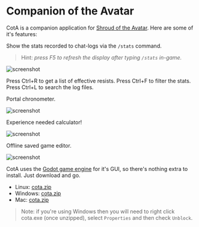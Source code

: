 # Companion of the Avatar

CotA is a companion application for [Shroud of the Avatar](https://www.shroudoftheavatar.com). Here are some of it's features:

Show the stats recorded to chat-logs via the `/stats` command.
> Hint: *press F5 to refresh the display after typing `/stats` in-game.*

![screenshot](https://a4.pbase.com/o12/09/605909/1/164136608.CbCEyC4W.Screenshotfrom20200627184723.png)

Press Ctrl+R to get a list of effective resists. Press Ctrl+F to filter the stats. Press Ctrl+L to search the log files.

Portal chronometer.

![screenshot](https://a4.pbase.com/o12/09/605909/1/166622004.LRnaK3tl.Screenshotfrom20200627184734.png)

Experience needed calculator!

![screenshot](https://a4.pbase.com/o12/09/605909/1/169657368.OsanfDMF.Screenshotfrom20201225185538.png)

Offline saved game editor.

![screenshot](https://a4.pbase.com/o12/09/605909/1/170775639.Xsj1AWdX.Screenshotfrom20201225185646.png)

CotA uses the [Godot game engine](https://godotengine.org) for it's GUI, so there's nothing extra to install. Just download and go.

- Linux: [cota.zip](https://github.com/Barugon/cota_build/raw/master/linux/cota.zip)
- Windows: [cota.zip](https://github.com/Barugon/cota_build/raw/master/windows/cota.zip)
- Mac: [cota.zip](https://github.com/Barugon/cota_build/raw/master/mac/cota.zip)

> Note: if you're using Windows then you will need to right click cota.exe (once unzipped), select `Properties` and then check `Unblock`.
